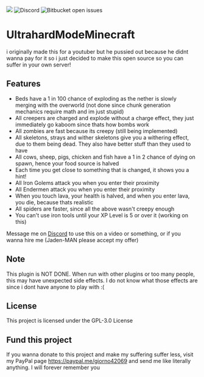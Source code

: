 <img src="https://img.shields.io/tokei/lines/github/giorno420/UltrahardModeMinecraft?label=Total%20lines"> <img alt="Discord" src="https://img.shields.io/discord/794061682279317554"> <img alt="Bitbucket open issues" src="https://img.shields.io/bitbucket/issues/giorno420/UltrahardModeMinecraft">

# UltrahardModeMinecraft
i originally made this for a youtuber but he pussied out because he didnt wanna pay for it so i just decided to make this open source so you can suffer in your own server!

## Features
 - Beds have a 1 in 100 chance of exploding as the nether is slowly merging with the overworld (not done since chunk generation mechanics require math and im just stupid)
 - All creepers are charged and explode without a charge effect, they just immediately go kaboom since thats how bombs work
 - All zombies are fast because its creepy (still being implemented)
 - All skeletons, strays and wither skeletons give you a withering effect, due to them being dead. They also have better stuff than they used to have
 - All cows, sheep, pigs, chicken and fish have a 1 in 2 chance of dying on spawn, hence your food source is halved
 - Each time you get close to something that is changed, it shows you a hint!
 - All Iron Golems attack you when you enter their proximity
 - All Endermen attack you when you enter their proximity
 - When you touch lava, your health is halved, and when you enter lava, you die, because thats realistic
 - All spiders are faster, since all the above wasn't creepy enough
 - You can't use iron tools until your XP Level is 5 or over it (working on this)

Message me on <a href="https://discord.com/users/587539085439008780">Discord</a> to use this on a video or something, or if you wanna hire me (Jaden-MAN please accept my offer)

## Note
This plugin is NOT DONE. When run with other plugins or too many people, this may have unexpected side effects. I do not know what those effects are since i dont have anyone to play with :(

## License
This project is licensed under the GPL-3.0 License

## Fund this project
If you wanna donate to this project and make my suffering suffer less, visit my PayPal page https://paypal.me/giorno42069 and send me like literally anything. I will forever remember you
